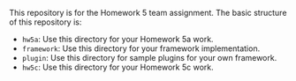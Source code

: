 This repository is for the Homework 5 team assignment.  The basic structure
of this repository is:
 * `hw5a`: Use this directory for your Homework 5a work.
 * `framework`: Use this directory for your framework implementation.
 * `plugin`: Use this directory for sample plugins for your own framework.
 * `hw5c`: Use this directory for your Homework 5c work.

